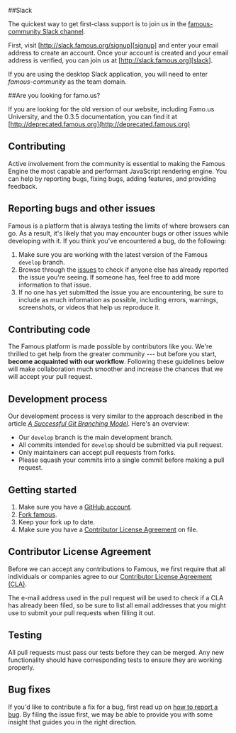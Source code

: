 ##Slack

The quickest way to get first-class support is to join us in the [famous-community Slack channel][slack].

First, visit [http://slack.famous.org/signup][signup] and enter your email address to create an account. Once your account is created and your email address is verified, you can join us at [http://slack.famous.org][slack].

If you are using the desktop Slack application, you will need to enter *famous-community* as the team domain.

##Are you looking for famo.us?

If you are looking for the old version of our website, including Famo.us University, and the 0.3.5 documentation, you can find it at [http://deprecated.famous.org](http://deprecated.famous.org)

## Contributing

Active involvement from the community is essential to making the Famous Engine the most capable and performant JavaScript rendering engine. You can help by reporting bugs, fixing bugs, adding features, and providing feedback.


## Reporting bugs and other issues

Famous is a platform that is always testing the limits of where browsers can go. As a result, it's likely that you may encounter bugs or other issues while developing with it. If you think you've encountered a bug, do the following:

1. Make sure you are working with the latest version of the Famous `develop` branch.
2. Browse through the [issues][1] to check if anyone else has already reported the issue you're seeing. If someone has, feel free to add more information to that issue.
3. If no one has yet submitted the issue you are encountering, be sure to include as much information as possible, including errors, warnings, screenshots, or videos that help us reproduce it.


## Contributing code

The Famous platform is made possible by contributors like you. We're thrilled to get help from the greater community --- but before you start, **become acquainted with our workflow**. Following these guidelines below will make collaboration much smoother and increase the chances that we will accept your pull request.


## Development process

Our development process is very similar to the approach described in the article [_A Successful Git Branching Model_][2]. Here's an overview:

* Our `develop` branch is the main development branch.
* All commits intended for `develop` should be submitted via pull request.
* Only maintainers can accept pull requests from forks.
* Please squash your commits into a single commit before making a pull request.


## Getting started

1. Make sure you have a [GitHub account][4].
2. [Fork famous][5].
3. Keep your fork up to date.
4. Make sure you have a [Contributor License Agreement][6] on file.


## Contributor License Agreement

Before we can accept any contributions to Famous, we first require that all individuals or companies agree to our [Contributor License Agreement (CLA)][6].

The e-mail address used in the pull request will be used to check if a CLA has already been filed, so be sure to list all email addresses that you might use to submit your pull requests when filling it out.


## Testing

All pull requests must pass our tests before they can be merged.  Any new functionality should have corresponding tests to ensure they are working properly.


## Bug fixes

If you'd like to contribute a fix for a bug, first read up on [how to report a bug][7]. By filing the issue first, we may be able to provide you with some insight that guides you in the right direction.

[1]: https://github.com/Famous/engine/issues
[2]: http://nvie.com/posts/a-successful-git-branching-model/
[3]: https://github.com/Famous/engine
[4]: https://github.com/signup/free
[5]: https://github.com/Famous/engine/fork
[6]: http://famous.org/cla
[7]: #how-to-report-a-bug
[signup]: http://slack.famous.org/signup
[slack]: http://slack.famous.org/